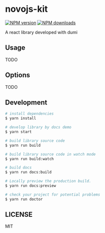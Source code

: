 # novojs-kit

[![NPM version](https://img.shields.io/npm/v/novojs-kit.svg?style=flat)](https://npmjs.org/package/novojs-kit)
[![NPM downloads](http://img.shields.io/npm/dm/novojs-kit.svg?style=flat)](https://npmjs.org/package/novojs-kit)

A react library developed with dumi

## Usage

TODO

## Options

TODO

## Development

```bash
# install dependencies
$ yarn install

# develop library by docs demo
$ yarn start

# build library source code
$ yarn run build

# build library source code in watch mode
$ yarn run build:watch

# build docs
$ yarn run docs:build

# Locally preview the production build.
$ yarn run docs:preview

# check your project for potential problems
$ yarn run doctor
```

## LICENSE

MIT
